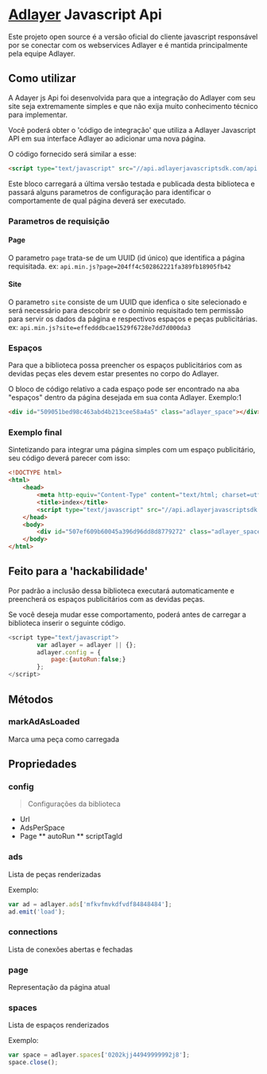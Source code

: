 # [Adlayer](http://adlayer.com.br) Javascript Api
Este projeto open source é a versão oficial do cliente javascript responsável por se conectar com os webservices Adlayer e é mantida principalmente pela equipe Adlayer.


## Como utilizar
A Adayer js Api foi desenvolvida para que a integração do Adlayer com seu site seja extremamente simples e que não exija muito conhecimento técnico para implementar.

Você poderá obter o 'código de integração' que utiliza a Adlayer Javascript API em sua interface Adlayer ao adicionar uma nova página.

O código fornecido será similar a esse:
```html
<script type="text/javascript" src="//api.adlayerjavascriptsdk.com/api.min.js?page=204ff4c502862221fa389fb18905fb42&site=effedddbcae1529f6728e7dd7d000da3" async="true" language="javascript" id="adlayerScript"></script>
```

Este bloco carregará a última versão testada e publicada desta biblioteca e passará alguns parametros de configuração para identificar o comportamente de qual página deverá ser executado.

### Parametros de requisição
#### Page
O parametro ```page``` trata-se de um UUID (id único) que identifica a página requisitada.
ex: ```api.min.js?page=204ff4c502862221fa389fb18905fb42```

#### Site
O parametro ```site``` consiste de um UUID que idenfica o site selecionado e será necessário para descobrir se o dominio requisitado tem permissão para servir os dados da página e respectivos espaços e peças publicitárias.
ex: ```api.min.js?site=effedddbcae1529f6728e7dd7d000da3```

### Espaços
Para que a biblioteca possa preencher os espaços publicitários com as devidas peças eles devem estar presentes no corpo do Adlayer.

O bloco de código relativo a cada espaço pode ser encontrado na aba "espaços" dentro da página desejada em sua conta Adlayer.
Exemplo:1
```html
<div id="509051bed98c463abd4b213cee58a4a5" class="adlayer_space"></div>
```

### Exemplo final
Sintetizando para integrar uma página simples com um espaço publicitário, seu código deverá parecer com isso:
```html
<!DOCTYPE html>
<html>
	<head>
		<meta http-equiv="Content-Type" content="text/html; charset=utf-8"/>
		<title>index</title>
		<script type="text/javascript" src="//api.adlayerjavascriptsdk.com/api.min.js?page=204ff4c502862221fa389fb18905fb42&site=effedddbcae1529f6728e7dd7d000da3" async="true" language="javascript" id="adlayerScript"></script>
	</head>
	<body>
		<div id="507ef609b60045a396d96dd8d8779272" class="adlayer_space"></div>
	</body>
</html>
```


## Feito para a 'hackabilidade'
Por padrão a inclusão dessa biblioteca executará automaticamente e preencherá os espaços publicitários com as devidas peças.

Se você deseja mudar esse comportamento, poderá antes de carregar a biblioteca inserir o seguinte código.
```javascript
<script type="text/javascript">
		var adlayer = adlayer || {};
		adlayer.config = {
			page:{autoRun:false;}
		};
</script>
```


## Métodos

### markAdAsLoaded

Marca uma peça como carregada


## Propriedades


### config
> Configurações da biblioteca

* Url 
* AdsPerSpace 
* Page 
** autoRun
** scriptTagId


### ads

Lista de peças renderizadas

Exemplo:

```javascript
var ad = adlayer.ads['mfkvfmvkdfvdf84848484'];
ad.emit('load');
```

### connections

Lista de conexões abertas e fechadas

### page

Representação da página atual

### spaces

Lista de espaços renderizados

Exemplo:
```javascript
var space = adlayer.spaces['0202kjj44949999992j8'];
space.close();
```